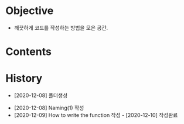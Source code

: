   Objective
=====

  * 깨끗하게 코드를 작성하는 방법을 모은 공간.
  

  Contents
=====


  History
=====

  * [2020-12-08] 폴더생성
  + [2020-12-08] Naming(1) 작성
  + [2020-12-09] How to write the function 작성 - [2020-12-10] 작성완료
